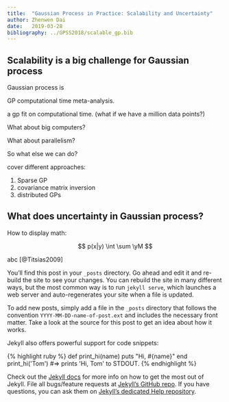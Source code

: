 ```yaml
---
title:  "Gaussian Process in Practice: Scalability and Uncertainty"
author: Zhenwen Dai
date:   2019-03-28
bibliography: ../GPSS2018/scalable_gp.bib
---
```



## Scalability is a big challenge for Gaussian process

Gaussian process is

GP computational time meta-analysis.

a gp fit on computational time. (what if we have a million data points?)

What about big computers?

What about parallelism?

So what else we can do?

cover different approaches:

1. Sparse GP
2. covariance matrix inversion
3. distributed GPs

## What does uncertainty in Gaussian process?


How to display math:

$$
p(x|y) \int \sum \yM
$$

abc [@Titsias2009]

You’ll find this post in your `_posts` directory. Go ahead and edit it and re-build the site to see your changes. You can rebuild the site in many different ways, but the most common way is to run `jekyll serve`, which launches a web server and auto-regenerates your site when a file is updated.

To add new posts, simply add a file in the `_posts` directory that follows the convention `YYYY-MM-DD-name-of-post.ext` and includes the necessary front matter. Take a look at the source for this post to get an idea about how it works.

Jekyll also offers powerful support for code snippets:

{% highlight ruby %}
def print_hi(name)
  puts "Hi, #{name}"
end
print_hi('Tom')
#=> prints 'Hi, Tom' to STDOUT.
{% endhighlight %}

Check out the [Jekyll docs][jekyll] for more info on how to get the most out of Jekyll. File all bugs/feature requests at [Jekyll’s GitHub repo][jekyll-gh]. If you have questions, you can ask them on [Jekyll’s dedicated Help repository][jekyll-help].

[jekyll]:      http://jekyllrb.com
[jekyll-gh]:   https://github.com/jekyll/jekyll
[jekyll-help]: https://github.com/jekyll/jekyll-help
